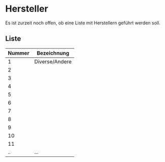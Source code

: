# Hersteller

Es ist zurzeit noch offen, ob eine Liste mit Herstellern geführt werden soll.

## Liste

| Nummer | Bezeichnung    |
| ------ | -------------- |
| 1      | Diverse/Andere |
| 2      |                |
| 3      |                |
| 4      |                |
| 5      |                |
| 6      |                |
| 7      |                |
| 8      |                |
| 9      |                |
| 10     |                |
| 11     |                |
| ..     | ...            |
